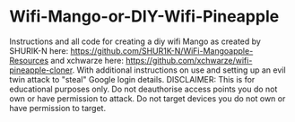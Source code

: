 # Wifi-Mango-or-DIY-Wifi-Pineapple
Instructions and all code for creating a diy wifi Mango as created by SHURIK-N here: https://github.com/SHUR1K-N/WiFi-Mangoapple-Resources and xchwarze here: https://github.com/xchwarze/wifi-pineapple-cloner. With additional instructions on use and setting up an evil twin attack to "steal" Google login details. 
DISCLAIMER: This is for educational purposes only. Do not deauthorise access points you do not own or have permission to attack. Do not target devices you do not own or have permission to target.
